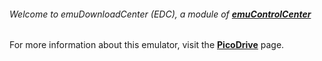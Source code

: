 ###### Welcome to emuDownloadCenter (EDC), a module of [**emuControlCenter**](https://github.com/PhoenixInteractiveNL/emuControlCenter/wiki/)

For more information about this emulator, visit the [**PicoDrive**](https://github.com/PhoenixInteractiveNL/emuDownloadCenter/wiki/Emulator-picodrive#menu) page.
